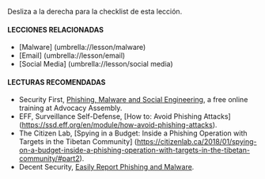 [Title]: # (¿Y ahora qué?)
[Order]: # (9)

Desliza a la derecha para la checklist de esta lección.

#### LECCIONES RELACIONADAS

*   [Malware] (umbrella://lesson/malware)
*   [Email] (umbrella://lesson/email)
*   [Social Media] (umbrella://lesson/social media)

#### LECTURAS RECOMENDADAS

* 	Security First, [Phishing, Malware and Social Engineering](https://advocacyassembly.org/en/courses/30/#/chapter/1/lesson/1), a free online training at Advocacy Assembly. 
*   EFF, Surveillance Self-Defense, [How to: Avoid Phishing Attacks] (https://ssd.eff.org/en/module/how-avoid-phishing-attacks). 
*   The Citizen Lab, [Spying in a Budget: Inside a Phishing Operation with Targets in the Tibetan Community] (https://citizenlab.ca/2018/01/spying-on-a-budget-inside-a-phishing-operation-with-targets-in-the-tibetan-community/#part2).
*	Decent Security, [Easily Report Phishing and Malware](https://decentsecurity.com/#/malware-web-and-phishing-investigation/).
